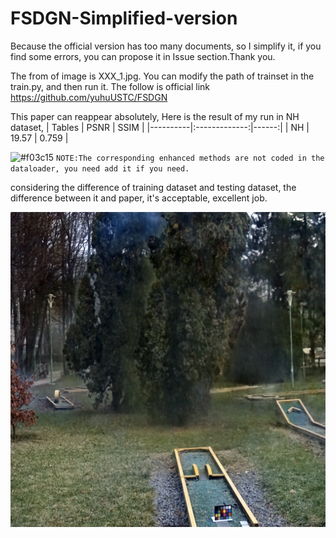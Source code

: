 # FSDGN-Simplified-version
Because the official version has too many documents, so I simplify it, if you find some errors, you can propose it in Issue section.Thank you.

The from of image is XXX_1.jpg.
You can modify the path of trainset in the train.py, and then run it.
The follow is official link
https://github.com/yuhuUSTC/FSDGN

This paper can reappear absolutely, Here is the result of my run in NH dataset,
| Tables   |      PSNR      |  SSIM |
|----------|:-------------:|------:|
| NH |  19.57 | 0.759 |

![#f03c15](https://placehold.it/15/f03c15/000000?text=+) `NOTE:The corresponding enhanced methods are not coded in the dataloader, you need add it if you need.` 

considering the difference of training dataset and testing dataset, the difference between it and paper, it's acceptable, excellent job.

![Sample_image](Pic/WGF_5.png)
